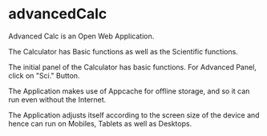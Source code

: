 advancedCalc
============

Advanced Calc is an Open Web Application.

The Calculator has Basic functions as well as the Scientific functions.

The initial panel of the Calculator has basic functions. For Advanced Panel, click on "Sci." Button.

The Application makes use of Appcache for offline storage, and so it can run even without the Internet.

The Application adjusts itself according to the screen size of the device and hence can run on Mobiles, 
Tablets as well as Desktops.
